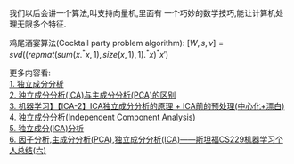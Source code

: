 我们以后会讲一个算法,叫支持向量机,里面有
一个巧妙的数学技巧,能让计算机处理无限多个特征.

鸡尾酒宴算法(Cocktail party problem algorithm):
$[W,s,v]=svd((repmat(sum(x.^*x,1),size(x,1),1).^*x)^*x')$

更多内容看:  
[1. 独立成分分析](../../3.CS229/3.我的笔记/(11)独立成分分析.md)  
[2. 独立成分分析(ICA)与主成分分析(PCA)的区别](../../3.CS229/3.我的笔记/独立成分分析(ICA)与主成分分析(PCA)的区别.md)  
[3. 机器学习】【ICA-2】ICA独立成分分析的原理 + ICA前的预处理(中心化+漂白)](https://blog.csdn.net/u012421852/article/details/80500940)  
[4. 独立成分分析(Independent Component Analysis)](https://www.cnblogs.com/jerrylead/archive/2011/04/19/2021071.html)  
[5. 独立成分(ICA)分析](https://www.jianshu.com/p/de396e8cce15)  
[6. 因子分析,主成分分析(PCA),独立成分分析(ICA)——斯坦福CS229机器学习个人总结(六)](https://blog.csdn.net/sinat_37965706/article/details/71330979)  